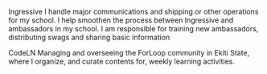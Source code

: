 Ingressive
I handle major communications and shipping or other operations for my school.
I help smoothen the process between Ingressive and ambassadors in my school.
I am responsible for training new ambassadors, distributing swags and sharing basic information

CodeLN
Managing and overseeing the ForLoop community in Ekiti State, where I organize, and curate contents for, weekly learning activities.
